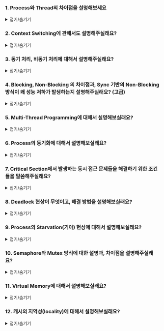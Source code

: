 ### 1. Process와 Thread의 차이점을 설명해보세요

<details>
<summary>접기/숨기기</summary>
<div markdown="1">

Process는 memory 상에 존재하는 **실행 가능한 프로그램** 이고, Thread는 **Process로부터 자원을 할당 받아서 Process와 code(text), heap, data 영역을 공유합니다.** 
그리고 Thread는 자기 자신의 stack 영역을 가지고 자신의 로직을 실행시킵니다. 

* 쓰레드는 Context switching 과정에서 프로세스와는 다르게 캐시 메모리를 비우지 않아도 되기 때문에 context switching 비용이 낮습니다.
  (프로세스의 경우 캐시 메모리를 모두 비우고 이에 대한 정보를 모두 PCB에 저장합니다.)

> 👉 **쓰레드와 프로세스의 문맥 교환은 이렇게 생각하면 편합니다. 회의실이 있고, 회의실에는 마우스, 키보드, 모니터가 기본적으로 깔려있다고 생각합니다. 그런 상황에서 사람들이 회의를 들어온다면 그저 노트북 하나를 가져와서 마우스, 키보드, 모니터를 연결하고 회의를 진행하면됩니다.
> 그러나, 만약에 회의실을 비우면 마우스, 키보드, 모니터를 가지고 나가야한다면 어떨까요? 이게 프로세스와 쓰레드의 문맥교환의 차이라고 보시면 되겠습니다.**

</div>
</details>

### 2. Context Switching에 관해서도 설명해주실래요?

<details>
<summary>접기/숨기기</summary>
<div markdown="1">

CPU는 1개의 코어당 1개의 프로세스만을 실행할 수 있습니다. 따라서 OS는 프로세스의 동시성을 위해서 Process를 특정 알고리즘을 이용해서 CPU에 할당했다가 해제시키는 행위를 반복합니다.

이 때 사용하는 알고리즘을 **Process Scheduling 알고리즘** 이라고 부르고, CPU에 프로세스가 할당되는 과정을 **Dispatch** 라고 부릅니다.

Process는 문맥 교체 과정에서 캐시 메모리를 모두 비우고 PCB에 해당 정보를 모두 저장하는데, 이 때 저장되는 정보는 Register에 대한 정보, PC(Program Counter) 등이 있습니다. 그리고 CPU에 다시 dispatch가 되는 시점에 PCB를 읽어서
 프로세스의 중단 지점에 대한 데이터를 모두 회복합니다. 이를 통해 Process를 중단 지점에서 다시 시작할 수 있게됩니다.

</div>
</details>

### 3. 동기 처리, 비동기 처리에 대해서 설명해주실래요?

<details>
<summary>접기/숨기기</summary>
<div markdown="1">

우선 몇 가지의 용어에 대한 정의가 필요합니다.
* 제어권의 전이: 해당 실행 흐름을 제어할 수 있는 권리
* 결과값의 전달: 특정 메소드, 혹은 함수가 실행되어 반환값이 리턴되는 행위

동기 처리는 결과값이 전달되는 시점과 제어권이 넘어가는 시점이 일치하게 하는 처리를 의미합니다. 주로 Java를 일반적으로 사용하게 된다면 동기적인 코드를 작성하게 될겁니다.

비동기 처리는 동기적 처리와 반대입니다. 결과값이 전달되는 시점과 제어권이 넘어가는 시점이 일치하지 않습니다.

동기 처리의 경우 결과에 대해서 높은 신뢰도를 가진다는 장점이 있으나, 처리 속도가 늦다는 단점이 있고, 비동기 처리의 경우 단위 시간당 처리량이 높다는 장점 대신에 데이터에 대한 일관성이 헤쳐질 가능성이 존재합니다.

> 👉 **이는 Kafka Consumer에서도 동일한 내용이 등장합니다. consumer의 commit에 대해서 데이터의 순서성이 무조건적으로 보장되어야하는 환경이면 commitSync()를 호출해야하고,** 
> **그렇지 않고 처리 속도만이 중요하다고 하면 commitAsync()를 이용해서 커밋 처리를 수행해야합니다.** 
> **Kafka의 경우 default commit 정책이 commitSync()이기 때문에 비동기적인 커밋을 위해선 Auto Commit을 false로 설정하고 commitAsync()를 매번 호출하면 됩니다.**

첨언을 하자면, 비동기 처리의 경우에는 주로 멀티쓰레드 환경을 이용해서 구현을 하게 되는데, 쓰레드는 주로 CPU 자원을 할당 받아 처리를 하기 때문에 CPU에 병목이 많이 걸리는 환경에서는 
비동기 처리가 커다란 오버헤드를 불러올 가능성이 존재합니다. 

따라서 비동기 처리의 경우는 Memory 자원보다는 CPU 자원을 신경써서 프로그래밍하는 습관을 들이도록합시다.

</div>
</details>

### 4. Blocking, Non-Blocking 의 차이점과, Sync 기반의 Non-Blocking 방식이 왜 성능 저하가 발생하는지 설명해주실래요? (고급)

<details>
<summary>접기/숨기기</summary>
<div markdown="1">

* Blocking: 제어권의 반환 시점과 결과값의 반환 시점이 일치하는 방식
* Non-Blocking: 함수가 완료되지 않았는데도 제어권이 호출자에게 넘어가는 방식입니다.

Blocking의 정의 자체가 Synchronous의 정의와 매우 유사한 점이 있기 때문에 경우에 따라서는 Sync 방식과 Blocking 방식을 일치하게 보는 시점도 존재합니다. 

동기 기반의 논블로킹 로직의 경우 **해당 로직의 수행 과정에서 계속해서 polling 현상이 발생하기 때문에 Context Switching 현상이 지속적으로 일어납니다.** 
따라서 지속적인 Context Switching 현상때문에 delay가 많이 발생하게됩니다.

![](./img/sync-non-blocking.png)

위의 그림은 리눅스 커널에서 non-blocking sync 방식을 처리하는 타임라인입니다. 여기서는 **함수가 처리가 되지 않았다**라는 것을 하나의 반환값으로 취급하여 Sync의 정의인 **결과값의 전달 시점과 제어권의 전이 시점이 일치한다**를 만족합니다.

그러나, 이 과정을 통해 지속적인 제어권 전이가 반복되기 때문에 polling이 반복됩니다. 이로 인해서 context switching이 자주 일어나면서 오버헤드를 일으키는 것입니다.

> 👉 **위에서 설명한 현상은 Spring Webflux와 Spring Data JPA를 같이 사용하는 경우에 발생하는 이슈입니다. 
> Spring Webflux의 경우 Event looping 기반으로 Non-Blocking 로직을 수행하고, JPA의 경우 내부적으로 transaction flush 시점에서 SQL을 한번에 처리하는 특징을 가집니다.
>  이 때 JPA는 SQL의 처리를 위해서 JDBC를 이용하게 되는데요, JDBC는 동기 처리를 기반으로 동작합니다. 따라서 위에서 서술한 이유로 인해서 실제 성능을 측정해보면 Spring MVC + JPA보다 Spring Webflux + JPA가 낮은 성능을 보입니다.**

</div>
</details>

### 5. Multi-Thread Programming에 대해서 설명해보실래요?

<details>
<summary>접기/숨기기</summary>
<div markdown="1">

멀티쓰레드 프로그래밍은 **하나의 process 내부에서 여러개의 thread를 할당해서 logic을 수행하는 프로그래밍 기법입니다.**

* 장점
1. 멀티 프로세스 기반의 프로그래밍보다 효율적입니다. multi process를 기반으로 로직을 처리하면 위에서 서술한 context switching 비용 문제라던지,
 혹은 고아프로세스의 발생 위험 때문에 비효율적인 프로그래밍이 될수밖에 없습니다. 
(실제로도 C로 소켓 프로그래밍을 해보신 분이라면 아시겠지만, 멀티 프로세스로 프로그램을 작성하면 고아프로세스의 생성을 막기 위해서 블로킹 로직을 작성해야합니다. 이는 커다란 오버헤드를 불러일으킵니다.)
2. Thread는 여러개의 다른 쓰레드와 Heap 영역을 공유하기 때문에 이를 이용해서 thread간에 통신이 가능합니다.

* 단점
1. Heap 영역을 공유하기 때문에 Heap 영역의 특정 자원에 대해서 여러 개의 쓰레드가 동시에 접근하게 되면 Race condition에 빠질 위험이 있습니다.
2. 따라서 Race condition의 해소를 위해서 임계영역에 과도한 lock을 걸게되면 delay가 많이 발생하여 성능 저하를 일으킬 가능성이 존재합니다.

</div>
</details>

### 6. Process의 동기화에 대해서 설명해보실래요?

<details>
<summary>접기/숨기기</summary>
<div markdown="1">

Process의 동기화란 **일정 자원에 대해서 한 번에 하나의 프로세스만이 접근하게 하는 것**을 의미합니다.

Process의 동기화가 보장되지 않는다면 Context Switching 이라거나, 혹은 Race condition 이슈때문에 해당 자원에 대해서 일관성이 보장되지 못하는 문제점들이 발생합니다.

1. Race Condition (경합, 경쟁상태): 여러 프로세스, 혹은 쓰레드가 동기화 메커니즘을 가지지 않고 공유 리소스에 접근하려는 현상
2. Critical Section (임계영역): 여러 thread가 동시에 접근해서는 안되는 code block을 의미한다

</div>
</details>

### 7. Critical Section에서 발생하는 동시 접근 문제들을 해결하기 위한 조건들을 말씀해주실래요?

<details>
<summary>접기/숨기기</summary>
<div markdown="1">

1. 상호배제 (Mutual Exclusion): 하나의 프로세스가 Critical Section을 점유하고 있다면, 다른 프로세스가 Critical Section에 접근하는 것을 불허한다
2. 진행 (Process): Critical Section을 점유하는 프로세스, 혹은 쓰레드가 존재하지 않는다면 Critical Section으로 접근하려는 프로세스를 적절하게 선택하여 진입시킨다.
3. 유한대기 (Bounded Waiting): Critical Section으로 접근하려는 프로세스가 존재한다면, 다른 프로세스의 Critical Section에 대한 진입 요청은 유한한 횟수로 제한되어야한다. 
**(Critical Section의 접근에 대해서 프로세스의 기아현상을 방지하기 위해서이다.)**

</div>
</details>

### 8. Deadlock 현상이 무엇이고, 해결 방법을 설명해보실래요?

<details>
<summary>접기/숨기기</summary>
<div markdown="1">

운영체제, 혹은 개발자가 작성한 소프트웨어가 잘못된 자원 관리 정책으로 인해서 둘 이상의 Process가 서로 점유한 자원을 반납하지 않고 선점하다가 뻗어버리는 현상을 의미한다.

Deadlock의 발생 조건은 아래와 같으며, 아래의 조건을 모두 만족시 Deadlock이 발생합니다.

1. 상호 배제 (Mutual Exclusion)
2. 점유 상태로 대기 (Hold and Wait)
3. 선점 불가 (다른 프로세스의 자원을 뺏어올 수 없는 경우)
4. 순환성 대기 (대기열에 Cycle이 발생하여 자신의 실행을 위해 자신의 자원 반납을 기다려야하는 상황)

현대의 프로그래밍 환경에서는 현실적으로 상호 배제 조건을 해소하기는 어렵습니다. 공유자원에 대해서 데이터 일관성은 보장되어야하는 사안이기 때문이죠.

따라서 Deadlock의 해소 방안은, 일단 Deadlock이 발생하지 않도록 프로그래밍하는 것이 제일 중요하고, 그렇지 않다면 OS 차원에서 
Deadlock이 발생한 Process를 회복시키거나, 혹은 Deadlock을 회복시키지 못한다면 무시하는 것이 방법이 되겠습니다.

</div>
</details>

### 9. Process의 Starvation(기아) 현상에 대해서 설명해보실래요?

<details>
<summary>접기/숨기기</summary>
<div markdown="1">

여러개의 Process에 대해서 동시성을 보장하기 위해서 CPU 스케쥴링이 동작합니다. 이 과정에서 특정 프로세스가 낮은 우선순위를 가지거나, 혹은 비선점 방식으로 인해서 
이전의 Process가 CPU를 꽉 잡고 자신의 자원을 내려놓지 않는 경우 이후의 프로세스가 실행되지 않는 현상이 발생합니다. 이러한 경우를 **Process Starvation**이라고 부릅니다.

해소 방안은, 기아현상이 우려되는 Process에 대해서 임의로 우선순위를 높여주거나, 혹은 CPU 스케쥴링을 비선점 방식으로 진행시켜서 우선순위가 낮은 프로세스가 실행되는 것을 보장하는 방법이 있습니다.

물론 Round Robin 같은 비선점 스케쥴링 방식은 모든 프로세스가 실행되는 것이 보장되는 스케쥴링 방식이지만, 특정 프로세스의 burst time이 긴 경우 해당 프로세스의 완료에 대해 delay가 발생할 우려가 있습니다.

따라서 스케쥴링에 대해서는 trade-off를 잘 따져가면서 프로세스의 기아현상을 해소시키는 것이 바람직하겠습니다.

**(소위 말하는, 프로그래밍 세상에서는 은탄환이 없다고 비유들을 많이 하십니다.)**

</div>
</details>

### 10. Semaphore와 Mutex 방식에 대한 설명과, 차이점을 설명해주실래요?

<details>
<summary>접기/숨기기</summary>
<div markdown="1">

Mutex의 경우 Critical Section에 대해서 한 번에 하나의 프로세스만이 접근하도록 허용하는 방식이고, Semaphore은 유한의 개수의 프로세스가 한번에 Critical Section에 진입하는 것을 허용하는 방식입니다.

위의 특징 때문에 Semaphore은 Mutex가 될수 있고, Mutex는 Semaphore가 될 수 없다는 특징을 가집니다.

거기에 더해서, Mutex의 경우 Mutex 자체가 자원을 가지고 가진 자원에 대해서 책임을 지는 반면에, Semaphore은 자원을 가질 수 없다는 특징도 있습니다.

그리고 Mutex의 경우 Life Cycle이 해당 Process에 제한된다는 특징이 있고, Semaphore은 OS 상에서 파일로 존재하기 때문에 Mutex에 비해서 생애주기가 길다는 특징도 있습니다.

마지막으로 설명드리자면, Mutex의 경우에는 Mutex를 점유하는 쓰레드가 스스로 lock을 해제시켜줘야만 다른 쓰레드가 Critical Section에 접근이 가능하다는 특징을 가지지만, Semaphore의 경우 lock을 가지지 않은 다른 스레드가 Semaphore를 해제하는게 가능하다는 특징도 있습니다.

</div>
</details>

### 11. Virtual Memory에 대해서 설명해보실래요?

<details>
<summary>접기/숨기기</summary>
<div markdown="1">

가상 메모리의 경우 Memory와 Storage의 Swap 영역을 합친 개념입니다. 그리고 이 두개의 조합을 가상화 시켜서 OS는 Memory를 논리적으로 관리합니다. 이러한 특징 때문에 이 두개의 메모리 조합을 가상메모리라고 부르는 것입니다.

OS의 경우 가상메모리에 대한 물리적 위치를 따지지 않는다는 특징도 있습니다. 따라서 Memory 자원과 Swap Memory 자원을 구분하지 않습니다.

그러나, Swap Memory의 경우는 Storage에 기반한 Memory 영역이기 때문에 (물론, 일반 Storage에 비해서는 빠른 속도를 가집니다만, Memory에 비해서는 그래도 속도가 느립니다) Swap Memory를 사용시 process의 진행에 대해서 
처리 속도에 delay가 발생한다는 특징이 있습니다. 따라서 가급적이면 개발자는 swap memory를 사용하지 않도록 주의하여 프로그래밍을 할 필요가 있습니다.

</div>
</details>

### 12. 캐시의 지역성(locality)에 대해서 설명해보실래요? 

<details>
<summary>접기/숨기기</summary>
<div markdown="1">

memory 상에서는 자주 접근되는 데이터, 자주 접근되지 않는 데이터가 존재합니다. (Hot/Cold Data 라고 부르기도 합니다)

그리고 OS는 자주 접근되는 데이터에 대해서는 쓰로풋을 늘리기 위해 Memory의 상위 계층의 캐시에다가 해당 데이터를 임시 저장하고 사용하는 정책을 수행합니다.

이 때 **자주 사용되는 데이터**에 대한 선정 기준이 필요한데, 이 때 등장하는 개념이 **공간적 지역성**과 **시간적 지역성** 이라는 개념이 등장합니다.

위의 질문과 관계가 없지만, 추가적으로 설명하자면 OS는 잉여 메모리 공간을 할당하여 page cache라는 영역을 할당합니다. 그리고 OS는 자주 참조되는 파일의 내용을 page cache에 임시로 저장해놓았다가 다음에 read/open을 수행할 시 
빠른 속도를 지원할 수 있습니다. **이는 Apache Kafka가 사용하는 방식으로, Apache Kafka는 모든 log, 혹은 commit offset topic을 log 파일의 형태로 file system에 저장을 하기 때문에, 자주 참조되는 log(open된 log segment)에 대해서는 이를 
page cache에 담아두었다가 나중에 참조가 될 시 빠른 속도로 read/write를 할수있게 되는 것입니다.**

따라서 Apache Kafka는 Redis와 달리 Memory 기반이 아닌 F/S 기반의 메세지 브로커임에도 불구하고 빠른 처리 속도를 보일 수 있는 이유가 위에 설명한 내용에 있는 것입니다.

</div>
</details>